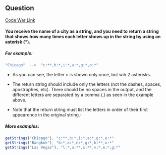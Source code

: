 ## Question

[Code War Link](https://www.codewars.com/kata/5b358a1e228d316283001892)

#### You receive the name of a city as a string, and you need to return a string that shows how many times each letter shows up in the string by using an asterisk (*).

##### For example:

```javascript
"Chicago"  -->  "c:**,h:*,i:*,a:*,g:*,o:*"
```

- As you can see, the letter c is shown only once, but wih 2 asterisks.

- The return string should include only the letters (not the dashes, spaces, apostrophes, etc). There should be no spaces in the output, and the different letters are separated by a comma (,) as seen in the example above.

- Note that the return string must list the letters in order of their first appearence in the original string.⋅⋅

##### More examples:

```javascript
getStrings("Chicago"), "c:**,h:*,i:*,a:*,g:*,o:*"
getStrings("Bangkok"), "b:*,a:*,n:*,g:*,k:**,o:*"
getStrings("Las Vegas"), "l:*,a:**,s:**,v:*,e:*,g:*"
```